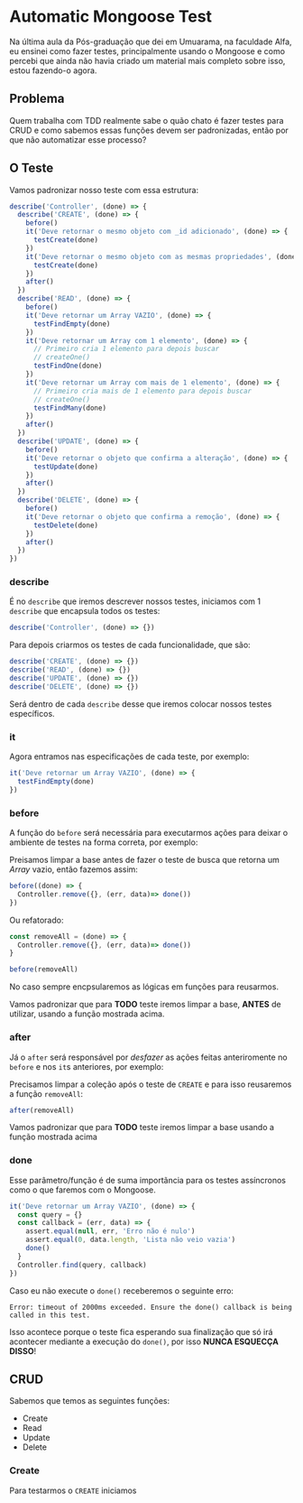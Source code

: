 # Automatic Mongoose Test

Na última aula da Pós-graduação que dei em Umuarama, na faculdade Alfa, eu ensinei como fazer testes, principalmente usando o Mongoose e como percebi que ainda não havia criado um material mais completo sobre isso, estou fazendo-o agora.

## Problema

Quem trabalha com TDD realmente sabe o quão chato é fazer testes para CRUD e como sabemos essas funções devem ser padronizadas, então por que não automatizar esse processo?

## O Teste

Vamos padronizar nosso teste com essa estrutura:

```js
describe('Controller', (done) => {
  describe('CREATE', (done) => {
    before()
    it('Deve retornar o mesmo objeto com _id adicionado', (done) => {
      testCreate(done)
    })
    it('Deve retornar o mesmo objeto com as mesmas propriedades', (done) => {
      testCreate(done)
    })
    after()
  })
  describe('READ', (done) => {
    before()
    it('Deve retornar um Array VAZIO', (done) => {
      testFindEmpty(done)
    })
    it('Deve retornar um Array com 1 elemento', (done) => {
      // Primeiro cria 1 elemento para depois buscar
      // createOne()
      testFindOne(done)
    })
    it('Deve retornar um Array com mais de 1 elemento', (done) => {
      // Primeiro cria mais de 1 elemento para depois buscar
      // createOne()
      testFindMany(done)
    })
    after()
  })
  describe('UPDATE', (done) => {
    before()
    it('Deve retornar o objeto que confirma a alteração', (done) => {
      testUpdate(done)
    })
    after()
  })
  describe('DELETE', (done) => {
    before()
    it('Deve retornar o objeto que confirma a remoção', (done) => {
      testDelete(done)
    })
    after()
  })
}) 
```

### describe

É no `describe` que iremos descrever nossos testes, iniciamos com 1 `describe` que encapsula todos os testes:

```js
describe('Controller', (done) => {})
```

Para depois criarmos os testes de cada funcionalidade, que são:

```js
describe('CREATE', (done) => {})
describe('READ', (done) => {})
describe('UPDATE', (done) => {})
describe('DELETE', (done) => {})
```

Será dentro de cada `describe` desse que iremos colocar nossos testes específicos.

### it

Agora entramos nas especificações de cada teste, por exemplo:

```js
it('Deve retornar um Array VAZIO', (done) => {
  testFindEmpty(done)
})
```

### before

A função do `before` será necessária para executarmos ações para deixar o ambiente de testes na forma correta, por exemplo:

Preisamos limpar a base antes de fazer o teste de busca que retorna um *Array* vazio, então fazemos assim:

```js
before((done) => {
  Controller.remove({}, (err, data)=> done())
})
```

Ou refatorado:

```js
const removeAll = (done) => {
  Controller.remove({}, (err, data)=> done())
}

before(removeAll)
```

No caso sempre encpsularemos as lógicas em funções para reusarmos.

Vamos padronizar que para **TODO** teste iremos limpar a base, **ANTES** de utilizar, usando a função mostrada acima.

### after

Já o `after` será responsável por *desfazer* as ações feitas anteriromente no `before` e nos `it`s anteriores, por exemplo:

Precisamos limpar a coleção após o teste de `CREATE` e para isso reusaremos a função `removeAll`:

```js
after(removeAll)
```

Vamos padronizar que para **TODO** teste iremos limpar a base usando a função mostrada acima

### done

Esse parâmetro/função é de suma importãncia para os testes assíncronos como o que faremos com o Mongoose.

```js
it('Deve retornar um Array VAZIO', (done) => {
  const query = {}
  const callback = (err, data) => {
    assert.equal(null, err, 'Erro não é nulo')
    assert.equal(0, data.length, 'Lista não veio vazia')
    done()
  }
  Controller.find(query, callback)
})
```

Caso eu não execute o `done()` receberemos o seguinte erro:

```
Error: timeout of 2000ms exceeded. Ensure the done() callback is being called in this test.
```

Isso acontece porque o teste fica esperando sua finalização que só irá acontecer mediante a execução do `done()`, por isso **NUNCA ESQUECÇA DISSO**!

## CRUD

Sabemos que temos as seguintes funções:

- Create
- Read
- Update
- Delete


### Create

Para testarmos o `CREATE` iniciamos

